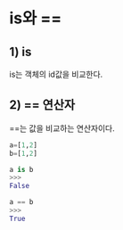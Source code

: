 # is와 ==

## 1) is
is는 객체의 id값을 비교한다.

## 2) == 연산자
==는 값을 비교하는 연산자이다.

```python
a=[1,2]
b=[1,2]

a is b
>>>
False

a == b
>>>
True
```
